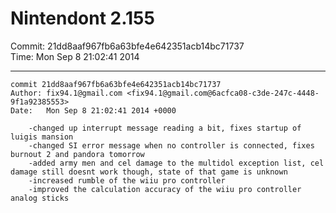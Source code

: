 # Nintendont 2.155
Commit: 21dd8aaf967fb6a63bfe4e642351acb14bc71737  
Time: Mon Sep 8 21:02:41 2014   

-----

```
commit 21dd8aaf967fb6a63bfe4e642351acb14bc71737
Author: fix94.1@gmail.com <fix94.1@gmail.com@6acfca08-c3de-247c-4448-9f1a92385553>
Date:   Mon Sep 8 21:02:41 2014 +0000

    -changed up interrupt message reading a bit, fixes startup of luigis mansion
    -changed SI error message when no controller is connected, fixes burnout 2 and pandora tomorrow
    -added army men and cel damage to the multidol exception list, cel damage still doesnt work though, state of that game is unknown
    -increased rumble of the wiiu pro controller
    -improved the calculation accuracy of the wiiu pro controller analog sticks
```
